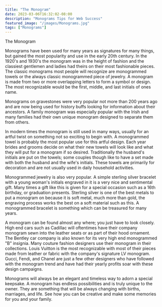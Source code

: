 ```yaml
---
title: "The Monogram"
date: 2023-03-06T16:32:02-08:00
description: "Monograms Tips for Web Success"
featured_image: "/images/Monograms.jpg"
tags: ["Monograms"]
---
```


The Monogram

Monograms have been used for many years as signatures for many things, but gained the most popularity and use in the early 20th century. In the 1920's and 1930's the monogram was in the height of fashion and the classiest gentlemen and ladies had theirs on their most fashionable pieces. The classic monograms most people will recognize are monogrammed towels or the always classic monogrammed piece of jewelry. A monogram is made from two or more overlapping letters to form a symbol or design. The most recognizable would be the first, middle, and last initials of ones name. 

Monograms on gravestones were very popular not more than 200 years ago and are now being used for history buffs looking for information about their ancestors. A family monogram was especially popular with the Irish and many families had their own unique monogram designed to separate them from others. 

In modern times the monogram is still used in many ways, usually for an artful twist on something not so exciting to begin with. A monogrammed towel is probably the most popular use for this artful design. Each year brides and grooms decide on what their new towels will look like and what they will put for a monogram if so desired. Traditionally the husband's initials are put on the towels; some couples though like to have a set made with both the husband and the wife's initials. These towels are primarily for decoration and are not usually used in daily household activities. 

Monogrammed jewelry is also very popular. A simple sterling silver bracelet with a young woman's initials engraved in it is a very nice and sentimental gift. Many times a gift like this is given for a special occasion such as a 16th birthday, or graduation presents. Sterling silver is one of the best metals to put a monogram on because it is soft metal, much more than gold, the engraving process works the best on a soft material such as this. A monogrammed bracelet is something which can be treasured for many years. 

A monogram can be found almost any where; you just have to look closely. High end cars such as Cadillac will oftentimes have their company monogram sewn into the leather seats or as part of their hood ornament. The Bentley car company is also known for its very high end monogrammed "B" insignia. Many couture fashion designers use their monogram in their collections. Louis Vuitton is the most recognizable with most of their pieces made from leather or fabric with the company's signature LV monogram. Gucci, Fendi, and Chanel are just a few other designers who have followed with the monogram trend and have had their yearly profits soar with these design campaigns. 

Monograms will always be an elegant and timeless way to adorn a special keepsake. A monogram has endless possibilities and is truly unique to the owner. They are something that will be always changing with births, marriages, and life. See how you can be creative and make some memories for you and your family.

